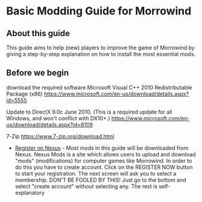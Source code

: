 # Basic Modding Guide for Morrowind

## About this guide
This guide aims to help (new) players to improve the game of Morrowind by giving a step-by-step explanation on how to install the most essential mods.

## Before we begin


download the required software
Microsoft Visual C++ 2010 Redistributable Package (x86)
https://www.microsoft.com/en-us/download/details.aspx?id=5555

Update to DirectX 9.0c June 2010. (This is a required update for all Windows, and won't conflict with DX10+.)
https://www.microsoft.com/en-us/download/details.aspx?id=8109

7-Zip
https://www.7-zip.org/download.html


* [Register on Nexus](https://www.nexusmods.com/signup) - Most mods in this guide will be downloaded from Nexus. Nexus Mods is a site which allows users to upload and download "mods" (modifications) for computer games like Morrowind. In order to do this you have to create account. Click on the REGISTER NOW button to start your registration. The next screen will ask you to select a membership. DON'T BE FOOLED BY THIS! Just go to the bottom and select "create account" without selecting any. The rest is self-explanatory
